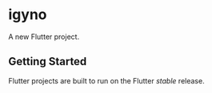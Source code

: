 # igyno

A new Flutter project.

## Getting Started

Flutter projects are built to run on the Flutter _stable_ release.
